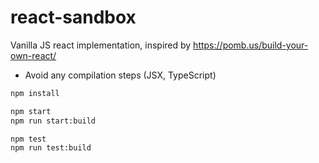 # react-sandbox

Vanilla JS react implementation, inspired by
https://pomb.us/build-your-own-react/

- Avoid any compilation steps (JSX, TypeScript)

```bash
npm install

npm start
npm run start:build

npm test
npm run test:build
```
